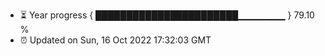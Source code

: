- ⏳ Year progress { ███████████████████████▁▁▁▁▁▁▁ } 79.10 %
- ⏰ Updated on Sun, 16 Oct 2022 17:32:03 GMT

